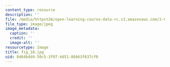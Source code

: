 ```yaml
---
content_type: resource
description: ''
file: /media/https%3A/open-learning-course-data-rc.s3.amazonaws.com/2-007-design-and-manufacturing-i-spring-2009/8d64bdd450c53f974d5186b63f637cf0_fig_18.jpg
file_type: image/jpeg
image_metadata:
  caption: ''
  credit: ''
  image-alt: ''
resourcetype: Image
title: fig_18.jpg
uid: 8d64bdd4-50c5-3f97-4d51-86b63f637cf0
---
```

